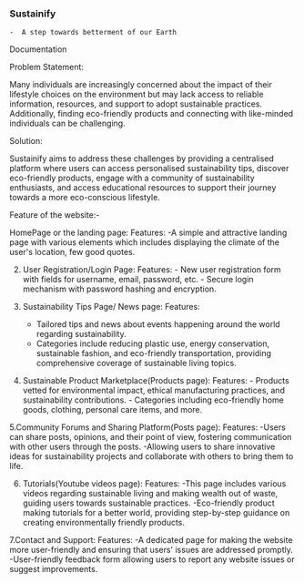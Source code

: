 ### Sustainify
    -  A step towards betterment of our Earth
	
Documentation

Problem Statement:

Many individuals are increasingly concerned about the impact of their lifestyle choices on the environment but may lack access to reliable information, resources, and support to adopt sustainable practices. Additionally, finding eco-friendly products and connecting with like-minded individuals can be challenging. 

Solution:

Sustainify aims to address these challenges by providing a centralised platform where users can access personalised sustainability tips, discover eco-friendly products, engage with a community of sustainability enthusiasts, and access educational resources to support their journey towards a more eco-conscious lifestyle.


Feature of the website:-

HomePage or the landing page:
Features:
-A simple and attractive landing page with various elements which includes displaying the climate of the user's location, few good quotes.

2. User Registration/Login Page:
Features:
     	- New user registration form with fields for username, email, password, etc.
    	- Secure login mechanism with password hashing and encryption.

3. Sustainability Tips Page/ News page:
Features:
     - Tailored tips and news about events happening around the world regarding sustainability.
     - Categories include reducing plastic use, energy conservation, sustainable fashion, and eco-friendly transportation, providing comprehensive coverage of sustainable living topics.

4. Sustainable Product Marketplace(Products page):
Features:
     	- Products vetted for environmental impact, ethical manufacturing practices, and sustainability contributions.
    	- Categories including eco-friendly home goods, clothing, personal care items, and more.

5.Community Forums and Sharing Platform(Posts page):
Features:
-Users can share posts, opinions, and their point of view, fostering communication with other users through the posts.
-Allowing users to share innovative ideas for sustainability projects and collaborate with others to bring them to life.

6. Tutorials(Youtube videos page):
Features:
-This page includes various videos regarding sustainable living and making wealth out of waste, guiding users towards sustainable practices.
-Eco-friendly product making tutorials for a better world, providing step-by-step guidance on creating environmentally friendly products.

7.Contact and Support:
Features:
-A dedicated page for making the website more user-friendly and ensuring that users' issues are addressed promptly.
-User-friendly feedback form allowing users to report any website issues or suggest improvements.

